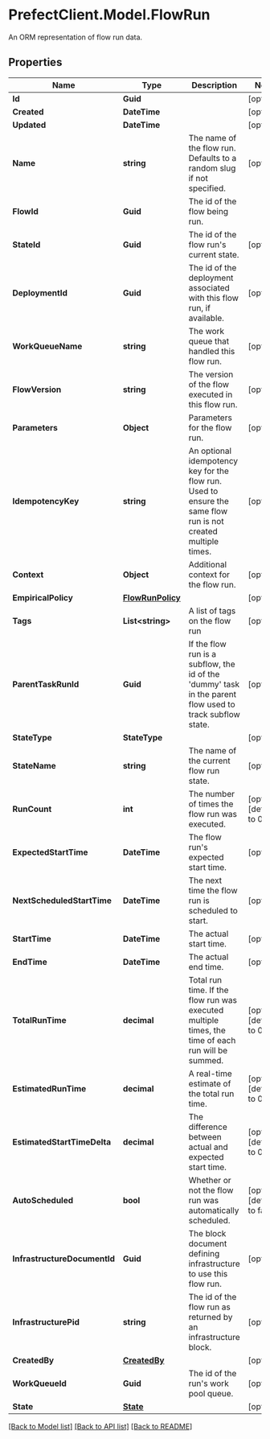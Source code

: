 # PrefectClient.Model.FlowRun
An ORM representation of flow run data.

## Properties

Name | Type | Description | Notes
------------ | ------------- | ------------- | -------------
**Id** | **Guid** |  | [optional] 
**Created** | **DateTime** |  | [optional] 
**Updated** | **DateTime** |  | [optional] 
**Name** | **string** | The name of the flow run. Defaults to a random slug if not specified. | [optional] 
**FlowId** | **Guid** | The id of the flow being run. | 
**StateId** | **Guid** | The id of the flow run&#39;s current state. | [optional] 
**DeploymentId** | **Guid** | The id of the deployment associated with this flow run, if available. | [optional] 
**WorkQueueName** | **string** | The work queue that handled this flow run. | [optional] 
**FlowVersion** | **string** | The version of the flow executed in this flow run. | [optional] 
**Parameters** | **Object** | Parameters for the flow run. | [optional] 
**IdempotencyKey** | **string** | An optional idempotency key for the flow run. Used to ensure the same flow run is not created multiple times. | [optional] 
**Context** | **Object** | Additional context for the flow run. | [optional] 
**EmpiricalPolicy** | [**FlowRunPolicy**](FlowRunPolicy.md) |  | [optional] 
**Tags** | **List&lt;string&gt;** | A list of tags on the flow run | [optional] 
**ParentTaskRunId** | **Guid** | If the flow run is a subflow, the id of the &#39;dummy&#39; task in the parent flow used to track subflow state. | [optional] 
**StateType** | **StateType** |  | [optional] 
**StateName** | **string** | The name of the current flow run state. | [optional] 
**RunCount** | **int** | The number of times the flow run was executed. | [optional] [default to 0]
**ExpectedStartTime** | **DateTime** | The flow run&#39;s expected start time. | [optional] 
**NextScheduledStartTime** | **DateTime** | The next time the flow run is scheduled to start. | [optional] 
**StartTime** | **DateTime** | The actual start time. | [optional] 
**EndTime** | **DateTime** | The actual end time. | [optional] 
**TotalRunTime** | **decimal** | Total run time. If the flow run was executed multiple times, the time of each run will be summed. | [optional] [default to 0M]
**EstimatedRunTime** | **decimal** | A real-time estimate of the total run time. | [optional] [default to 0M]
**EstimatedStartTimeDelta** | **decimal** | The difference between actual and expected start time. | [optional] [default to 0M]
**AutoScheduled** | **bool** | Whether or not the flow run was automatically scheduled. | [optional] [default to false]
**InfrastructureDocumentId** | **Guid** | The block document defining infrastructure to use this flow run. | [optional] 
**InfrastructurePid** | **string** | The id of the flow run as returned by an infrastructure block. | [optional] 
**CreatedBy** | [**CreatedBy**](CreatedBy.md) |  | [optional] 
**WorkQueueId** | **Guid** | The id of the run&#39;s work pool queue. | [optional] 
**State** | [**State**](State.md) |  | [optional] 

[[Back to Model list]](../README.md#documentation-for-models) [[Back to API list]](../README.md#documentation-for-api-endpoints) [[Back to README]](../README.md)

